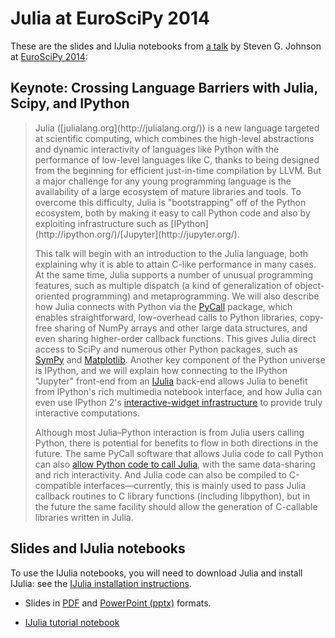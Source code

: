# Julia at EuroSciPy 2014

These are the slides and IJulia notebooks from [a
talk](https://www.euroscipy.org/2014/schedule/presentation/53/) by
Steven G. Johnson at [EuroSciPy 2014](https://www.euroscipy.org/2014):

## Keynote: Crossing Language Barriers with Julia, Scipy, and IPython

<blockquote>
Julia ([julialang.org](http://julialang.org/)) is a new language
targeted at scientific computing, which combines the high-level
abstractions and dynamic interactivity of languages like Python with
the performance of low-level languages like C, thanks to being
designed from the beginning for efficient just-in-time compilation by
LLVM. But a major challenge for any young programming language is the
availability of a large ecosystem of mature libraries and tools. To
overcome this difficulty, Julia is "bootstrapping" off of the Python
ecosystem, both by making it easy to call Python code and also by
exploiting infrastructure such as
[IPython](http://ipython.org/)/[Jupyter](http://jupyter.org/).

This talk will begin with an introduction to the Julia language, both
explaining why it is able to attain C-like performance in many
cases. At the same time, Julia supports a number of unusual
programming features, such as multiple dispatch (a kind of
generalization of object-oriented programming) and metaprogramming. We
will also describe how Julia connects with Python via the
[PyCall](gj/PyCall.jl) package, which enables straightforward,
low-overhead calls to Python libraries, copy-free sharing of NumPy
arrays and other large data structures, and even sharing higher-order
callback functions. This gives Julia direct access to SciPy and
numerous other Python packages, such as
[SymPy](https://github.com/jverzani/SymPy.jl) and
[Matplotlib](https://github.com/stevengj/PyPlot.jl). Another key
component of the Python universe is IPython, and we will explain how
connecting to the IPython "Jupyter" front-end from an
[IJulia](https://github.com/JuliaLang/IJulia.jl) back-end allows Julia
to benefit from IPython's rich multimedia notebook interface, and how
Julia can even use IPython 2's [interactive-widget
infrastructure](https://github.com/JuliaLang/Interact.jl) to provide
truly interactive computations.

Although most Julia–Python interaction is from Julia users calling
Python, there is potential for benefits to flow in both directions in
the future. The same PyCall software that allows Julia code to call
Python can also [allow Python code to call
Julia](https://github.com/JuliaLang/pyjulia), with the same
data-sharing and rich interactivity. And Julia code can also be
compiled to C-compatible interfaces—currently, this is mainly used to
pass Julia callback routines to C library functions (including
libpython), but in the future the same facility should allow the
generation of C-callable libraries written in Julia.
</blockquote>

## Slides and IJulia notebooks

To use the IJulia notebooks, you will need to download Julia and
install IJulia: see the [IJulia installation
instructions](https://github.com/JuliaLang/IJulia.jl#installation).

* Slides in [PDF](Julia@EuroSciPy.pdf) and [PowerPoint (pptx)](Julia@EuroSciPy.pptx) formats.

* [IJulia tutorial notebook](http://nbviewer.ipython.org/github/stevengj/Julia-EuroSciPy14/blob/master/Overview.ipynb)
